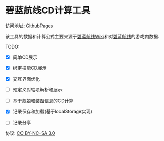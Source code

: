 # 碧蓝航线CD计算工具

访问地址: [GithubPages](https://autumnsun1996.github.io/AzurLaneCDTool/)

该工具的数据和计算公式主要来源于[碧蓝航线Wiki](https://wiki.biligame.com/blhx/%E9%A6%96%E9%A1%B5)和对[碧蓝航线](https://game.bilibili.com/blhx/)的游戏内数据.


TODO:
- [x] 简单CD展示
- [x] 绑定技能CD展示
- [x] 交互界面优化
- [ ] 预定义对轴项解析和展示
- [ ] 基于舰娘和装备信息的CD计算
- [x] 记录保存和加载(基于localStorage实现)
- [ ] 记录分享


协议: [CC BY-NC-SA 3.0](https://creativecommons.org/licenses/by-nc-sa/3.0/legalcode)
